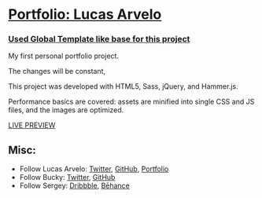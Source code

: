 # [Portfolio: Lucas Arvelo](https://lucasarvelo.com)

### [Used Global Template like base for this project](http://buckymaler.com/global)

My first personal portfolio project.

The changes will be constant, 

This project was developed with HTML5, Sass, jQuery, and Hammer.js.

Performance basics are covered: assets are minified into single CSS and JS files, and the images are optimized.

[LIVE PREVIEW](http://lucasarvelo.com)

## Misc:

* Follow Lucas Arvelo: [Twitter](https://twitter.com/lucasarvelo), [GitHub](https://github.com/lucasarvelo), [Portfolio](https://lucasarvelo.com)
* Follow Bucky: [Twitter](https://twitter.com/BuckyMaler), [GitHub](https://github.com/BuckyMaler)
* Follow Sergey: [Dribbble](https://dribbble.com/sergeymelnik), [Bēhance](https://www.behance.net/SergeyMelnik)
